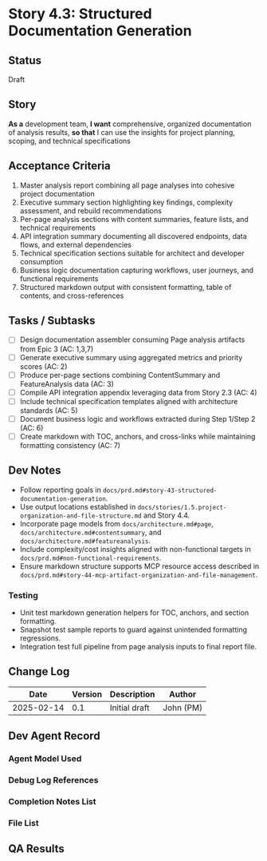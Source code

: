 # Story 4.3: Structured Documentation Generation

## Status
Draft

## Story
**As a** development team,
**I want** comprehensive, organized documentation of analysis results,
**so that** I can use the insights for project planning, scoping, and technical specifications

## Acceptance Criteria
1. Master analysis report combining all page analyses into cohesive project documentation
2. Executive summary section highlighting key findings, complexity assessment, and rebuild recommendations
3. Per-page analysis sections with content summaries, feature lists, and technical requirements
4. API integration summary documenting all discovered endpoints, data flows, and external dependencies
5. Technical specification sections suitable for architect and developer consumption
6. Business logic documentation capturing workflows, user journeys, and functional requirements
7. Structured markdown output with consistent formatting, table of contents, and cross-references

## Tasks / Subtasks
- [ ] Design documentation assembler consuming Page analysis artifacts from Epic 3 (AC: 1,3,7)
- [ ] Generate executive summary using aggregated metrics and priority scores (AC: 2)
- [ ] Produce per-page sections combining ContentSummary and FeatureAnalysis data (AC: 3)
- [ ] Compile API integration appendix leveraging data from Story 2.3 (AC: 4)
- [ ] Include technical specification templates aligned with architecture standards (AC: 5)
- [ ] Document business logic and workflows extracted during Step 1/Step 2 (AC: 6)
- [ ] Create markdown with TOC, anchors, and cross-links while maintaining formatting consistency (AC: 7)

## Dev Notes
- Follow reporting goals in `docs/prd.md#story-43-structured-documentation-generation`.
- Use output locations established in `docs/stories/1.5.project-organization-and-file-structure.md` and Story 4.4.
- Incorporate page models from `docs/architecture.md#page`, `docs/architecture.md#contentsummary`, and `docs/architecture.md#featureanalysis`.
- Include complexity/cost insights aligned with non-functional targets in `docs/prd.md#non-functional-requirements`.
- Ensure markdown structure supports MCP resource access described in `docs/prd.md#story-44-mcp-artifact-organization-and-file-management`.

### Testing
- Unit test markdown generation helpers for TOC, anchors, and section formatting.
- Snapshot test sample reports to guard against unintended formatting regressions.
- Integration test full pipeline from page analysis inputs to final report file.

## Change Log
| Date | Version | Description | Author |
|------|---------|-------------|--------|
| 2025-02-14 | 0.1 | Initial draft | John (PM) |

## Dev Agent Record

### Agent Model Used

### Debug Log References

### Completion Notes List

### File List

## QA Results
